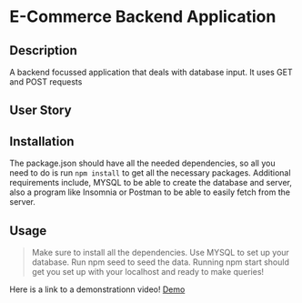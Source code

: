 # E-Commerce Backend Application

## Description

A backend focussed application that deals with database input. It uses GET and POST requests

## User Story


## Installation

The package.json should have all the needed dependencies, so all you need to do is run ```npm install``` to get all the necessary packages. Additional requirements include, MYSQL to be able to create the database and server, also a program like Insomnia or Postman to be able to easily fetch from the server.

## Usage

> Make sure to install all the dependencies.
> Use MYSQL to set up your database.
> Run npm seed to seed the data.
> Running npm start should get you set up with your localhost and ready to make queries!

 Here is a link to a demonstrationn video! [Demo](https://clipchamp.com/watch/S3fCDJWFYX9)
